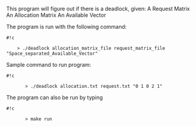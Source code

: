 This program will figure out if there is a deadlock, given:
	A Request Matrix
	An Allocation Matrix
	An Available Vector
	
The program is run with the following command:

```
#!c

	> ./deadlock allocation_matrix_file request_matrix_file "Space_separated_Available_Vector"
```

	
Sample command to run program:
	
```
#!c

       > ./deadlock allocation.txt request.txt "0 1 0 2 1"
```


The program can also be run by typing
	
```
#!c

       > make run
```